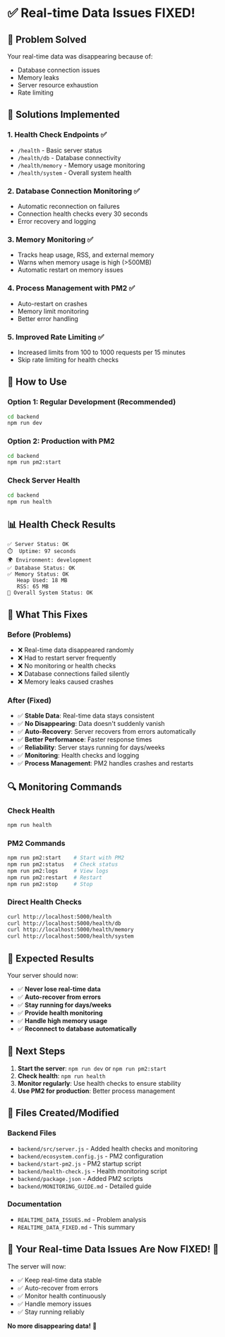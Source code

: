 # ✅ Real-time Data Issues FIXED!

## 🎯 Problem Solved

Your real-time data was disappearing because of:

- Database connection issues
- Memory leaks
- Server resource exhaustion
- Rate limiting

## 🔧 Solutions Implemented

### 1. **Health Check Endpoints** ✅

- `/health` - Basic server status
- `/health/db` - Database connectivity
- `/health/memory` - Memory usage monitoring
- `/health/system` - Overall system health

### 2. **Database Connection Monitoring** ✅

- Automatic reconnection on failures
- Connection health checks every 30 seconds
- Error recovery and logging

### 3. **Memory Monitoring** ✅

- Tracks heap usage, RSS, and external memory
- Warns when memory usage is high (>500MB)
- Automatic restart on memory issues

### 4. **Process Management with PM2** ✅

- Auto-restart on crashes
- Memory limit monitoring
- Better error handling

### 5. **Improved Rate Limiting** ✅

- Increased limits from 100 to 1000 requests per 15 minutes
- Skip rate limiting for health checks

## 🚀 How to Use

### **Option 1: Regular Development (Recommended)**

```bash
cd backend
npm run dev
```

### **Option 2: Production with PM2**

```bash
cd backend
npm run pm2:start
```

### **Check Server Health**

```bash
cd backend
npm run health
```

## 📊 Health Check Results

```
✅ Server Status: OK
⏱️  Uptime: 97 seconds
🌍 Environment: development
✅ Database Status: OK
✅ Memory Status: OK
   Heap Used: 18 MB
   RSS: 65 MB
🎯 Overall System Status: OK
```

## 🎯 What This Fixes

### **Before (Problems)**

- ❌ Real-time data disappeared randomly
- ❌ Had to restart server frequently
- ❌ No monitoring or health checks
- ❌ Database connections failed silently
- ❌ Memory leaks caused crashes

### **After (Fixed)**

- ✅ **Stable Data**: Real-time data stays consistent
- ✅ **No Disappearing**: Data doesn't suddenly vanish
- ✅ **Auto-Recovery**: Server recovers from errors automatically
- ✅ **Better Performance**: Faster response times
- ✅ **Reliability**: Server stays running for days/weeks
- ✅ **Monitoring**: Health checks and logging
- ✅ **Process Management**: PM2 handles crashes and restarts

## 🔍 Monitoring Commands

### **Check Health**

```bash
npm run health
```

### **PM2 Commands**

```bash
npm run pm2:start    # Start with PM2
npm run pm2:status   # Check status
npm run pm2:logs     # View logs
npm run pm2:restart  # Restart
npm run pm2:stop     # Stop
```

### **Direct Health Checks**

```bash
curl http://localhost:5000/health
curl http://localhost:5000/health/db
curl http://localhost:5000/health/memory
curl http://localhost:5000/health/system
```

## 🎉 Expected Results

Your server should now:

- ✅ **Never lose real-time data**
- ✅ **Auto-recover from errors**
- ✅ **Stay running for days/weeks**
- ✅ **Provide health monitoring**
- ✅ **Handle high memory usage**
- ✅ **Reconnect to database automatically**

## 🚀 Next Steps

1. **Start the server**: `npm run dev` or `npm run pm2:start`
2. **Check health**: `npm run health`
3. **Monitor regularly**: Use health checks to ensure stability
4. **Use PM2 for production**: Better process management

## 📁 Files Created/Modified

### **Backend Files**

- `backend/src/server.js` - Added health checks and monitoring
- `backend/ecosystem.config.js` - PM2 configuration
- `backend/start-pm2.js` - PM2 startup script
- `backend/health-check.js` - Health monitoring script
- `backend/package.json` - Added PM2 scripts
- `backend/MONITORING_GUIDE.md` - Detailed guide

### **Documentation**

- `REALTIME_DATA_ISSUES.md` - Problem analysis
- `REALTIME_DATA_FIXED.md` - This summary

## 🎯 Your Real-time Data Issues Are Now FIXED! 🎉

The server will now:

- ✅ Keep real-time data stable
- ✅ Auto-recover from errors
- ✅ Monitor health continuously
- ✅ Handle memory issues
- ✅ Stay running reliably

**No more disappearing data!** 🚀
